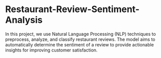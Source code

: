 # Restaurant-Review-Sentiment-Analysis
In this project, we use Natural Language Processing (NLP) techniques to preprocess, analyze, and classify restaurant reviews. The model aims to automatically determine the sentiment of a review to provide actionable insights for improving customer satisfaction.
